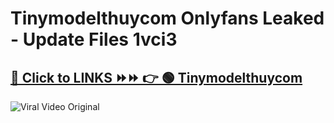 
 # Tinymodelthuycom Onlyfans Leaked - Update Files 1vci3

## <h2><a href="https://clipsfans.com/Tinymodelthuycom&ref=git">🔗 Click to LINKS ⏩⏩ 👉 🟢 Tinymodelthuycom </a></h2>

<a href="https://clipsfans.com/Tinymodelthuycom&ref=git" rel="nofollow" data-target="animated-image.originalLink"><img src="https://i.ibb.co.com/xMMVF88/686577567.gif" alt="Viral Video Original" style="max-width: 100%; display: inline-block;" data-target="animated-image.originalImage"></a>

